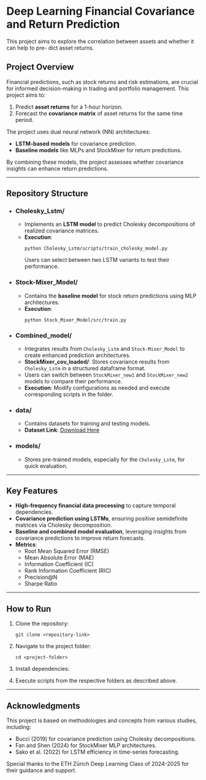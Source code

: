 # **Deep Learning Financial Covariance and Return Prediction**

This project aims to explore the correlation between assets and whether it can help to pre- dict asset returns.

## **Project Overview**

Financial predictions, such as stock returns and risk estimations, are crucial for informed decision-making in trading and portfolio management. This project aims to:

1. Predict **asset returns** for a 1-hour horizon.
2. Forecast the **covariance matrix** of asset returns for the same time period.

The project uses dual neural network (NN) architectures:

- **LSTM-based models** for covariance prediction.
- **Baseline models** like MLPs and StockMixer for return predictions.

By combining these models, the project assesses whether covariance insights can enhance return predictions.

---

## **Repository Structure**

- ### **Cholesky_Lstm/**

  - Implements an **LSTM model** to predict Cholesky decompositions of realized covariance matrices.
  - **Execution**:
    ```
    python Cholesky_Lstm/scripts/train_cholesky_model.py
    ```
    Users can select between two LSTM variants to test their performance.

- ### **Stock-Mixer_Model/**

  - Contains the **baseline model** for stock return predictions using MLP architectures.
  - **Execution**:
    ```
    python Stock_Mixer_Model/src/train.py
    ```

- ### **Combined_model/**

  - Integrates results from `Cholesky_Lstm` and `Stock-Mixer_Model` to create enhanced prediction architectures.
  - **StockMixer_cov_loaded/**:
    Stores covariance results from `Cholesky_Lstm` in a structured dataframe format.
  - Users can switch between `StockMixer_new1` and `StockMixer_new2` models to compare their performance.
  - **Execution**:
    Modify configurations as needed and execute corresponding scripts in the folder.

- ### **data/**

  - Contains datasets for training and testing models.
  - **Dataset Link**: [Download Here](https://polybox.ethz.ch/index.php/s/2pkmbJI1mAEXSTv)

- ### **models/**
  - Stores pre-trained models, especially for the `Cholesky_Lstm`, for quick evaluation.

---

## **Key Features**

- **High-frequency financial data processing** to capture temporal dependencies.
- **Covariance prediction using LSTMs**, ensuring positive semidefinite matrices via Cholesky decomposition.
- **Baseline and combined model evaluation**, leveraging insights from covariance predictions to improve return forecasts.
- **Metrics**:
  - Root Mean Squared Error (RMSE)
  - Mean Absolute Error (MAE)
  - Information Coefficient (IC)
  - Rank Information Coefficient (RIC)
  - Precision@N
  - Sharpe Ratio

---

## **How to Run**

1. Clone the repository:
   ```
   git clone <repository-link>
   ```
2. Navigate to the project folder:
   ```
   cd <project-folder>
   ```
3. Install dependencies:

4. Execute scripts from the respective folders as described above.

---

## **Acknowledgments**

This project is based on methodologies and concepts from various studies, including:

- Bucci (2019) for covariance prediction using Cholesky decompositions.
- Fan and Shen (2024) for StockMixer MLP architectures.
- Sako et al. (2022) for LSTM efficiency in time-series forecasting.

Special thanks to the ETH Zürich Deep Learning Class of 2024-2025 for their guidance and support.
